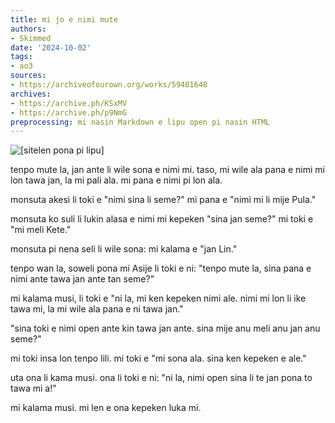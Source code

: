 ```yaml
---
title: mi jo e nimi mute
authors:
- Skimmed
date: '2024-10-02'
tags:
- ao3
sources:
- https://archiveofourown.org/works/59401648
archives:
- https://archive.ph/KSxMV
- https://archive.ph/p9NmG
preprocessing: mi nasin Markdown e lipu open pi nasin HTML
---
```


![[sitelen pona pi lipu]](https://images-wixmp-ed30a86b8c4ca887773594c2.wixmp.com/f/ba803b4e-2186-4423-9412-0e2d17086844/dia6ipw-32246ec8-6d99-4154-8ba9-ded0ec62568e.jpg?token=eyJ0eXAiOiJKV1QiLCJhbGciOiJIUzI1NiJ9.eyJzdWIiOiJ1cm46YXBwOjdlMGQxODg5ODIyNjQzNzNhNWYwZDQxNWVhMGQyNmUwIiwiaXNzIjoidXJuOmFwcDo3ZTBkMTg4OTgyMjY0MzczYTVmMGQ0MTVlYTBkMjZlMCIsIm9iaiI6W1t7InBhdGgiOiJcL2ZcL2JhODAzYjRlLTIxODYtNDQyMy05NDEyLTBlMmQxNzA4Njg0NFwvZGlhNmlwdy0zMjI0NmVjOC02ZDk5LTQxNTQtOGJhOS1kZWQwZWM2MjU2OGUuanBnIn1dXSwiYXVkIjpbInVybjpzZXJ2aWNlOmZpbGUuZG93bmxvYWQiXX0.HxmtiV0SNgBdY5L4wCtQvjJBBYWyHpvbipHkVdYx14M)

tenpo mute la, jan ante li wile sona e nimi mi. taso, mi wile ala pana e nimi mi lon tawa jan, la mi pali ala. mi pana e nimi pi lon ala.

monsuta akesi li toki e "nimi sina li seme?" mi pana e "nimi mi li mije Pula."

monsuta ko suli li lukin alasa e nimi mi kepeken "sina jan seme?" mi toki e "mi meli Kete."

monsuta pi nena seli li wile sona: mi kalama e "jan Lin."

tenpo wan la, soweli pona mi Asije li toki e ni: "tenpo mute la, sina pana e nimi ante tawa jan ante tan seme?"

mi kalama musi, li toki e "ni la, mi ken kepeken nimi ale. nimi mi lon li ike tawa mi, la mi wile ala pana e ni tawa jan."

"sina toki e nimi open ante kin tawa jan ante. sina mije anu meli anu jan anu seme?"

mi toki insa lon tenpo lili. mi toki e "mi sona ala. sina ken kepeken e ale."

uta ona li kama musi. ona li toki e ni: "ni la, nimi open sina li te jan pona to tawa mi a!"

mi kalama musi. mi len e ona kepeken luka mi.